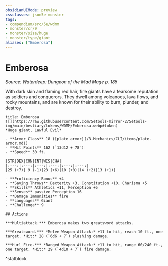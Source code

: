 ```yaml
---
obsidianUIMode: preview
cssclasses: json5e-monster
tags:
- compendium/src/5e/wdmm
- monster/cr/9
- monster/size/huge
- monster/type/giant
aliases: ["Emberosa"]
---
```

# Emberosa
*Source: Waterdeep: Dungeon of the Mad Mage p. 185*  

With dark skin and flaming red hair, fire giants have a fearsome reputation as soldiers and conquerors. They dwell among volcanoes, lava flows, and rocky mountains, and are known for their ability to burn, plunder, and destroy.


```ad-statblock
title: Emberosa
![](https://raw.githubusercontent.com/5etools-mirror-2/5etools-img/main/bestiary/tokens/WDMM/Emberosa.webp#token)
*Huge giant, Lawful Evil*

- **Armor Class** 18 ([plate armor](/3-Mechanics/CLI/items/plate-armor.md))
- **Hit Points** 162 (`13d12 + 78`) 
- **Speed** 30 ft.

|STR|DEX|CON|INT|WIS|CHA|
|:---:|:---:|:---:|:---:|:---:|:---:|
|25 (+7)| 9 (-1)|23 (+6)|10 (+0)|14 (+2)|13 (+1)|

- **Proficiency Bonus** +4
- **Saving Throws** Dexterity +3, Constitution +10, Charisma +5
- **Skills** Athletics +11, Perception +6
- **Senses** passive Perception 16
- **Damage Immunities** fire
- **Languages** Giant
- **Challenge** 9

## Actions

***Multiattack.*** Emberosa makes two greatsword attacks.

***Greatsword.*** *Melee Weapon Attack:* +11 to hit, reach 10 ft., one target. *Hit:* 28 (`6d6 + 7`) slashing damage.

***Hurl Fire.*** *Ranged Weapon Attack:* +11 to hit, range 60/240 ft., one target. *Hit:* 29 (`4d10 + 7`) fire damage.
```
^statblock